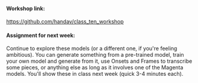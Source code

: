 #### Workshop link: 

https://github.com/handav/class_ten_workshop

#### Assignment for next week:

Continue to explore these models (or a different one, if you're feeling ambitious). You can generate something from a pre-trained model, train your own model and generate from it, use Onsets and Frames to transcribe some pieces, or anything else as long as it involves one of the Magenta models. You'll show these in class next week (quick 3-4 minutes each).